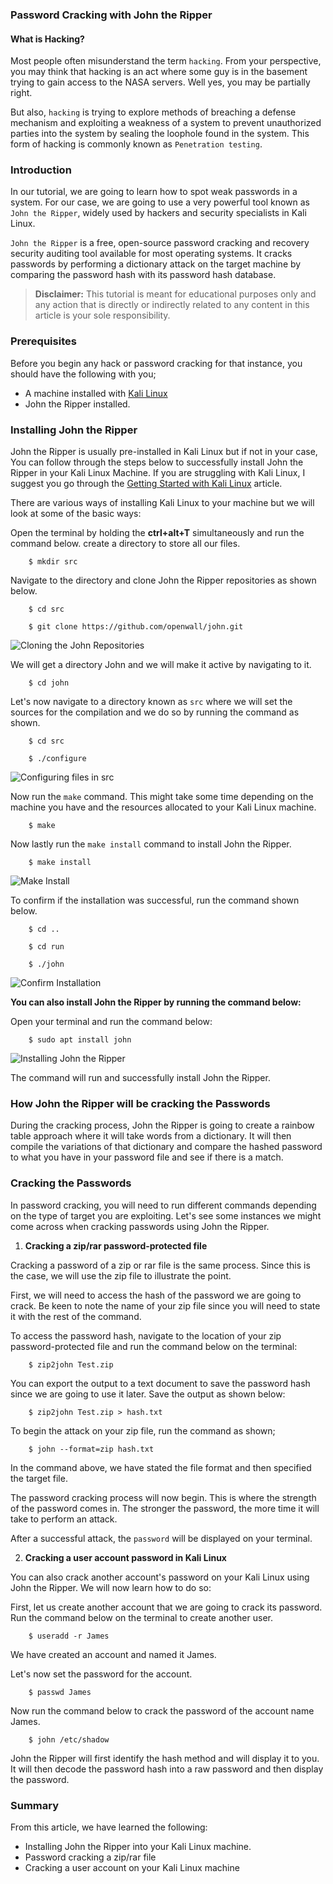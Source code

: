 ### Password Cracking with John the Ripper

#### What is Hacking?
Most people often misunderstand the term `hacking`.
From your perspective, you may think that hacking is an act where some guy is in the basement trying to gain access to the NASA servers. Well yes, you may be partially right.

But also, `hacking` is trying to explore methods of breaching a defense mechanism and exploiting a weakness of a system to prevent unauthorized parties into the system by sealing the loophole found in the system. This form of hacking is commonly known as `Penetration testing`.

### Introduction
In our tutorial, we are going to learn how to spot weak passwords in a system. For our case, we are going to use a very powerful tool known as `John the Ripper`, widely used by hackers and security specialists in Kali Linux. 

`John the Ripper` is a free, open-source password cracking and recovery security auditing tool available for most operating systems.
It cracks passwords by performing a dictionary attack on the target machine by comparing the password hash with its password hash database.

> **Disclaimer:** This tutorial is meant for educational purposes only and any action that is directly or indirectly related to any content in this article is your sole responsibility.

### Prerequisites
Before you begin any hack or password cracking for that instance, you should have the following with you;

   * A machine installed with [Kali Linux](https://www.section.io/engineering-education/getting-started-with-kali-linux/)
   * John the Ripper installed.
   

### Installing John the Ripper
John the Ripper is usually pre-installed in Kali Linux but if not in your case, You can follow through the steps below to successfully install John the Ripper in your Kali Linux Machine.
If you are struggling with Kali Linux, I suggest you go through the [Getting Started with Kali Linux](https://www.section.io/engineering-education/getting-started-with-kali-linux/) article.

There are various ways of installing Kali Linux to your machine but we will look at some of the basic ways:

Open the terminal by holding the **ctrl+alt+T** simultaneously and run the command below.
create a directory to store all our files.
```
    $ mkdir src
```
Navigate to the directory and clone John the Ripper repositories as shown below.

```
    $ cd src
```

```
    $ git clone https://github.com/openwall/john.git
```

![Cloning the John Repositories](/engineering-education/password-cracking-with-john-the-ripper/clone.png)

We will get a directory John and we will make it active by navigating to it.
```
    $ cd john
```
Let's now navigate to a directory known as `src` where we will set the sources for the compilation and we do so by running the command as shown.
```
    $ cd src
```
```
    $ ./configure
```
![Configuring files in src](/engineering-education/password-cracking-with-john-the-ripper/configure.png)

Now run the `make` command. This might take some time depending on the machine you have and the resources allocated to your Kali Linux machine.
```
    $ make
```
Now lastly run the `make install` command to install John the Ripper.
```
    $ make install
```
![Make Install](/engineering-education/password-cracking-with-john-the-ripper/make_install.png)

To confirm if the installation was successful, run the command shown below.
```
    $ cd ..
```
```
    $ cd run
```
```
    $ ./john
```
![Confirm Installation](/engineering-education/password-cracking-with-john-the-ripper/run.png)

 


**You can also install John the Ripper by running the command below:**

Open your terminal and run the command below:

```
    $ sudo apt install john
```
![Installing John the Ripper](/engineering-education/password-cracking-with-john-the-ripper/installing.png)

The command will run and successfully install John the Ripper.

### How John the Ripper will be cracking the Passwords
During the cracking process, John the Ripper is going to create a rainbow table approach where it will take words from a dictionary. It will then compile the variations of that dictionary and compare the hashed password to what you have in your password file and see if there is a match.


### Cracking the Passwords 

In password cracking, you will need to run different commands depending on the type of target you are exploiting.
Let's see some instances we might come across when cracking passwords using John the Ripper.

   1. **Cracking a zip/rar password-protected file**

Cracking a password of a zip or rar file is the same process. Since this is the case, we will use the zip file to illustrate the point.

First, we will need to access the hash of the password we are going to crack.
Be keen to note the name of your zip file since you will need to state it with the rest of the command.

To access the password hash, navigate to the location of your zip password-protected file and run the command below on the terminal:
```
    $ zip2john Test.zip
```

You can export the output to a text document to save the password hash since we are going to use it later.
Save the output as shown below:
```
    $ zip2john Test.zip > hash.txt 
```

To begin the attack on your zip file, run the command as shown;
```
    $ john --format=zip hash.txt
```

In the command above, we have stated the file format and then specified the target file.

The password cracking process will now begin. This is where the strength of the password comes in. The stronger the password, the more time it will take to perform an attack.

After a successful attack, the `password` will be displayed on your terminal.

   2. **Cracking a user account password in Kali Linux**

You can also crack another account's password on your Kali Linux using John the Ripper. We will now learn how to do so:

First, let us create another account that we are going to crack its password.
Run the command below on the terminal to create another user.
```
    $ useradd -r James
```

We have created an account and named it James.

Let's now set the password for the account.
```
    $ passwd James
```

Now run the command below to crack the password of the account name James.
```
    $ john /etc/shadow
```

John the Ripper will first identify the hash method and will display it to you. It will then decode the password hash into a raw password and then display the password.

### Summary
From this article, we have learned the following:

   - Installing John the Ripper into your Kali Linux machine.
   - Password cracking a zip/rar file
   - Cracking a user account on your Kali Linux machine